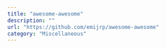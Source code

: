 ```yaml
---
title: "awesome-awesome"
description: ""
url: "https://github.com/emijrp/awesome-awesome"
category: "Miscellaneous"
---
```

